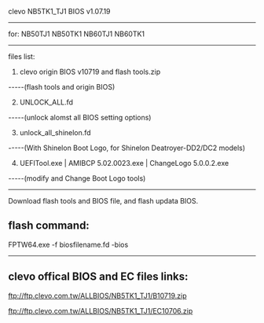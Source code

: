 clevo NB5TK1_TJ1 BIOS v1.07.19

****************************************
for:
NB50TJ1
NB50TK1
NB60TJ1
NB60TK1
****************************************
files list:

1. clevo origin BIOS v10719 and  flash tools.zip

-----(flash tools and origin BIOS)

2. UNLOCK_ALL.fd

-----(unlock alomst all BIOS setting options)

3. unlock_all_shinelon.fd

-----(With Shinelon Boot Logo, for Shinelon Deatroyer-DD2/DC2 models)

4. UEFITool.exe | AMIBCP 5.02.0023.exe | ChangeLogo 5.0.0.2.exe 

-----(modify and Change Boot Logo tools)

****************************************
Download flash tools and BIOS file, and flash updata BIOS. 

flash command:
----
FPTW64.exe -f biosfilename.fd -bios

****************************************

clevo offical BIOS and EC files links:
----
ftp://ftp.clevo.com.tw/ALLBIOS/NB5TK1_TJ1/B10719.zip

ftp://ftp.clevo.com.tw/ALLBIOS/NB5TK1_TJ1/EC10706.zip

